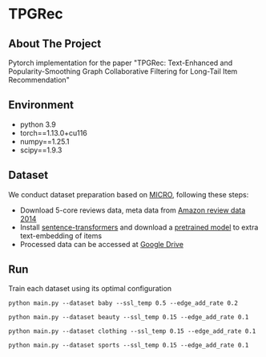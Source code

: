 # TPGRec

## About The Project
Pytorch implementation for the paper "TPGRec: Text-Enhanced and Popularity-Smoothing Graph Collaborative Filtering for Long-Tail Item Recommendation"

## Environment
- python 3.9
- torch==1.13.0+cu116
- numpy==1.25.1
- scipy==1.9.3

## Dataset
We conduct dataset preparation based on [MICRO](https://github.com/CRIPAC-DIG/MICRO), following these steps:
- Download 5-core reviews data, meta data from [Amazon review data 2014](https://cseweb.ucsd.edu/~jmcauley/datasets/amazon/links.html)
- Install [sentence-transformers](https://www.sbert.net/docs/installation.html) and download a [pretrained model](https://www.sbert.net/docs/pretrained_models.html) to extra text-embedding of items
- Processed data can be accessed at [Google Drive](https://drive.google.com/file/d/1u8U30EVcHVd3cP9kZpVWqfmJ8rYxQc0c/view?usp=drive_link)

## Run
Train each dataset using its optimal configuration
```
python main.py --dataset baby --ssl_temp 0.5 --edge_add_rate 0.2
```
```
python main.py --dataset beauty --ssl_temp 0.15 --edge_add_rate 0.1
```
```
python main.py --dataset clothing --ssl_temp 0.15 --edge_add_rate 0.1
```
```
python main.py --dataset sports --ssl_temp 0.15 --edge_add_rate 0.1
```
